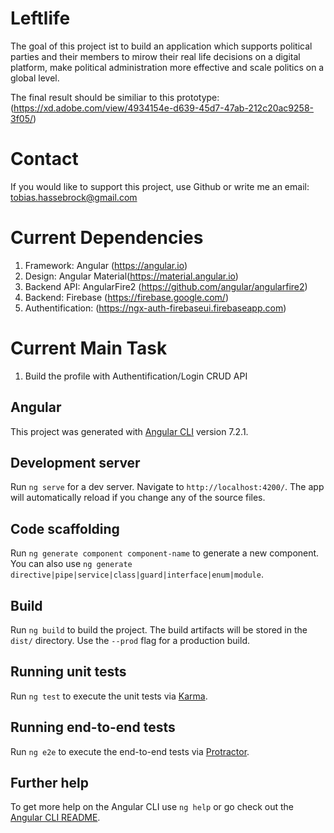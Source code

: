 # Leftlife

The goal of this project ist to build an application which supports political parties and their members to mirow their real life decisions on a digital platform, make political administration more effective and scale politics on a global level.

The final result should be similiar to this prototype:
(https://xd.adobe.com/view/4934154e-d639-45d7-47ab-212c20ac9258-3f05/)

# Contact
If you would like to support this project, use Github or write me an email: tobias.hassebrock@gmail.com

# Current Dependencies
1. Framework: Angular (https://angular.io)
2. Design: Angular Material(https://material.angular.io)
3. Backend API: AngularFire2 (https://github.com/angular/angularfire2)
4. Backend: Firebase (https://firebase.google.com/)
5. Authentification: (https://ngx-auth-firebaseui.firebaseapp.com)

# Current Main Task
1. Build the profile
    with Authentification/Login
    CRUD API

## Angular
This project was generated with [Angular CLI](https://github.com/angular/angular-cli) version 7.2.1.

## Development server

Run `ng serve` for a dev server. Navigate to `http://localhost:4200/`. The app will automatically reload if you change any of the source files.

## Code scaffolding

Run `ng generate component component-name` to generate a new component. You can also use `ng generate directive|pipe|service|class|guard|interface|enum|module`.

## Build

Run `ng build` to build the project. The build artifacts will be stored in the `dist/` directory. Use the `--prod` flag for a production build.

## Running unit tests

Run `ng test` to execute the unit tests via [Karma](https://karma-runner.github.io).

## Running end-to-end tests

Run `ng e2e` to execute the end-to-end tests via [Protractor](http://www.protractortest.org/).

## Further help

To get more help on the Angular CLI use `ng help` or go check out the [Angular CLI README](https://github.com/angular/angular-cli/blob/master/README.md).
